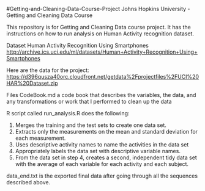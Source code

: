 #Getting-and-Cleaning-Data-Course-Project
Johns Hopkins University - Getting and Cleaning Data Course

This repository is for Getting and Cleaning Data course project. 
It has the instructions on how to run analysis on Human Activity recognition dataset.

Dataset
Human Activity Recognition Using Smartphones
http://archive.ics.uci.edu/ml/datasets/Human+Activity+Recognition+Using+Smartphones 

Here are the data for the project:
https://d396qusza40orc.cloudfront.net/getdata%2Fprojectfiles%2FUCI%20HAR%20Dataset.zip


Files
CodeBook.md a code book that describes the variables, the data, and any transformations or work that I performed to clean up the data

R script called run_analysis.R does the following:
1.	Merges the training and the test sets to create one data set.
2.	Extracts only the measurements on the mean and standard deviation for each measurement. 
3.	Uses descriptive activity names to name the activities in the data set
4.	Appropriately labels the data set with descriptive variable names. 
5.	From the data set in step 4, creates a second, independent tidy data set with the average of each variable for each activity and each subject.

data_end.txt is the exported final data after going through all the sequences described above.
